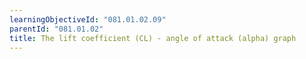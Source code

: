 ```yaml
---
learningObjectiveId: "081.01.02.09"
parentId: "081.01.02"
title: The lift coefficient (CL) - angle of attack (alpha) graph
---
```


